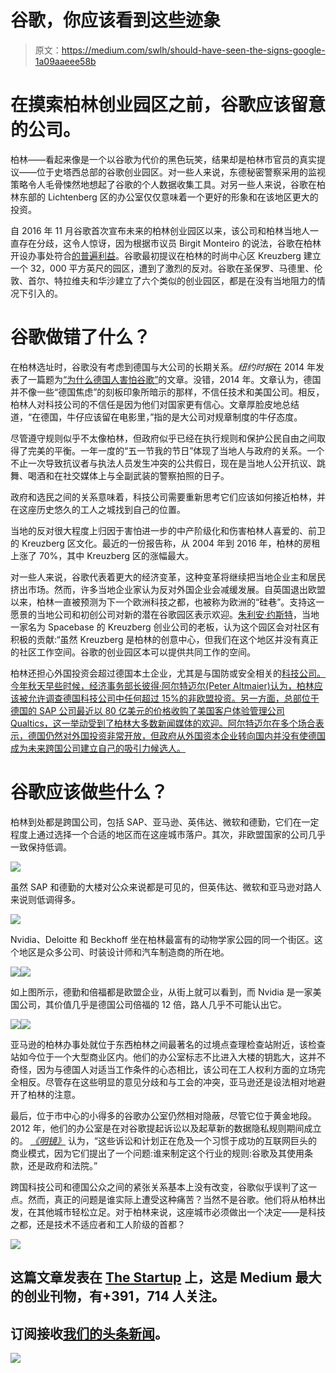 # 谷歌，你应该看到这些迹象

> 原文：<https://medium.com/swlh/should-have-seen-the-signs-google-1a09aaeee58b>

# 在摸索柏林创业园区之前，谷歌应该留意的公司。

柏林——看起来像是一个以谷歌为代价的黑色玩笑，结果却是柏林市官员的真实提议——位于史塔西总部的谷歌创业园区。对一些人来说，东德秘密警察采用的监视策略令人毛骨悚然地想起了谷歌的个人数据收集工具。对另一些人来说，谷歌在柏林东部的 Lichtenberg 区的办公室仅仅意味着一个更好的形象和在该地区更大的投资。

自 2016 年 11 月谷歌首次宣布未来的柏林创业园区以来，该公司和柏林当地人一直存在分歧，这令人惊讶，因为根据市议员 Birgit Monteiro 的说法，谷歌在柏林开设办事处符合[的普遍利益](http://www.abendblatt-berlin.de/2018/11/11/suchmaschine-fuer-den-stasi-campus/)。谷歌最初提议在柏林的时尚中心区 Kreuzberg 建立一个 32，000 平方英尺的园区，遭到了激烈的反对。谷歌在圣保罗、马德里、伦敦、首尔、特拉维夫和华沙建立了六个类似的创业园区，都是在没有当地阻力的情况下引入的。

# **谷歌做错了什么？**

在柏林选址时，谷歌没有考虑到德国与大公司的长期关系。*纽约时报*在 2014 年发表了一篇题为[“为什么德国人害怕谷歌”](https://www.nytimes.com/2014/10/11/opinion/sunday/why-germans-are-afraid-of-google.html)的文章。没错，2014 年。文章认为，德国并不像一些“德国焦虑”的刻板印象所暗示的那样，不信任技术和美国公司。相反，柏林人对科技公司的不信任是因为他们对国家更有信心。文章厚脸皮地总结道，“在德国，牛仔应该留在电影里，”指的是大公司对规章制度的牛仔态度。

尽管遵守规则似乎不太像柏林，但政府似乎已经在执行规则和保护公民自由之间取得了完美的平衡。一年一度的“五一节我的节日”体现了当地人与政府的关系。一个不止一次导致抗议者与执法人员发生冲突的公共假日，现在是当地人公开抗议、跳舞、喝酒和在社交媒体上与全副武装的警察拍照的日子。

政府和选民之间的关系意味着，科技公司需要重新思考它们应该如何接近柏林，并在这座历史悠久的工人之城找到自己的位置。

当地的反对很大程度上归因于害怕进一步的中产阶级化和伤害柏林人喜爱的、前卫的 Kreuzberg 区文化。最近的一份报告称，从 2004 年到 2016 年，柏林的房租上涨了 70%，其中 Kreuzberg 区的涨幅最大。

对一些人来说，谷歌代表着更大的经济变革，这种变革将继续把当地企业主和居民挤出市场。然而，许多当地企业家认为反对外国企业会减缓发展。自英国退出欧盟以来，柏林一直被预测为下一个欧洲科技之都，也被称为欧洲的“硅巷”。支持这一愿景的当地公司和初创公司对新的潜在谷歌园区表示欢迎。[朱利安·约斯特](https://www.spacebase.com)，当地一家名为 Spacebase 的 Kreuzberg 创业公司的老板，认为这个园区会对社区有积极的贡献:“虽然 Kreuzberg 是柏林的创意中心，但我们在这个地区并没有真正的社区工作空间。谷歌的创业园区本可以提供共同工作的空间。

柏林还担心外国投资会超过德国本土企业，尤其是与国防或安全相关的[科技公司。今年秋天早些时候，经济事务部长彼得·阿尔特迈尔(Peter Altmaier)认为，柏林应该被允许调查德国科技公司中任何超过 15%的非欧盟投资。另一方面，总部位于德国的 SAP 公司最近以 80 亿美元的价格收购了美国客户体验管理公司 Qualtics，这一举动受到了柏林大多数新闻媒体的欢迎。阿尔特迈尔在多个场合表示，德国仍然对外国投资非常开放，但政府从外国资本企业转向国内并没有使德国成为未来跨国公司建立自己的吸引力候选人。](https://www.reuters.com/article/us-germany-industry-altmaier/germanys-altmaier-defends-plan-to-protect-some-industries-from-foreign-takeovers-idUSKCN1M51S6)

# **谷歌应该做些什么？**

柏林到处都是跨国公司，包括 SAP、亚马逊、英伟达、微软和德勤，它们在一定程度上通过选择一个合适的地区而在这座城市落户。其次，非欧盟国家的公司几乎一致保持低调。

![](img/f46b5d55aa290ac7f1936e312dff024f.png)

虽然 SAP 和德勤的大楼对公众来说都是可见的，但英伟达、微软和亚马逊对路人来说则低调得多。

![](img/8ae5b409092ebb6121ece9c5364f61f8.png)

Nvidia、Deloitte 和 Beckhoff 坐在柏林最富有的动物学家公园的同一个街区。这个地区是众多公司、时装设计师和汽车制造商的所在地。

![](img/9bf422e1a6028023a43f40e49e8f50a9.png)![](img/8ead5c927090cf39771607e335ce8375.png)

如上图所示，德勤和倍福都是欧盟企业，从街上就可以看到，而 Nvidia 是一家美国公司，其价值几乎是德国公司倍福的 12 倍，路人几乎不可能认出它。

![](img/141ee837913a20d0cd3e5e4e86f297a2.png)![](img/c281f61394c4e2d60ddbbcaac7a16e8d.png)

亚马逊的柏林办事处就位于东西柏林之间最著名的过境点查理检查站附近，该检查站如今位于一个大型商业区内。他们的办公室标志不比进入大楼的钥匙大，这并不奇怪，因为与德国人对适当工作条件的心态相比，该公司在工人权利方面的立场完全相反。尽管存在这些明显的意见分歧和与工会的冲突，亚马逊还是设法相对地避开了柏林的注意。

最后，位于市中心的小得多的谷歌办公室仍然相对隐蔽，尽管它位于黄金地段。2012 年，他们的办公室是在对谷歌提起诉讼以及起草新的数据隐私规则期间成立的。 [*《明镜》*](http://www.spiegel.de/international/business/how-google-lobbies-german-government-over-internet-regulation-a-857654.html) 认为，“这些诉讼和计划正在危及一个习惯于成功的互联网巨头的商业模式，因为它们提出了一个问题:谁来制定这个行业的规则:谷歌及其使用条款，还是政府和法院。”

跨国科技公司和德国公众之间的紧张关系基本上没有改变，谷歌似乎误判了这一点。然而，真正的问题是谁实际上遭受这种痛苦？当然不是谷歌。他们将从柏林出发，在其他城市轻松立足。对于柏林来说，这座城市必须做出一个决定——是科技之都，还是技术不适应者和工人阶级的首都？

[![](img/308a8d84fb9b2fab43d66c117fcc4bb4.png)](https://medium.com/swlh)

## 这篇文章发表在 [The Startup](https://medium.com/swlh) 上，这是 Medium 最大的创业刊物，有+391，714 人关注。

## 订阅接收[我们的头条新闻](http://growthsupply.com/the-startup-newsletter/)。

[![](img/b0164736ea17a63403e660de5dedf91a.png)](https://medium.com/swlh)